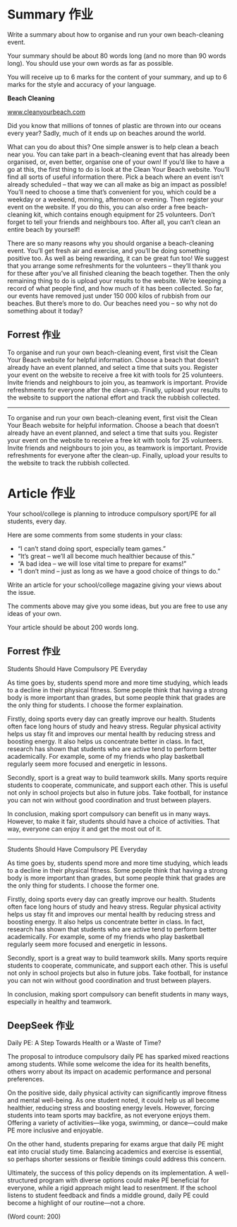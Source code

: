 # Summary 作业
Write a summary about how to organise and run your own beach-cleaning event.

Your summary should be about 80 words long (and no more than 90 words long). You should use your own words as far as possible.

You will receive up to 6 marks for the content of your summary, and up to 6 marks for the style and accuracy of your language.

**Beach Cleaning**

www.cleanyourbeach.com

Did you know that millions of tonnes of plastic are thrown into our oceans every year? Sadly, much of it ends up on beaches around the world.

What can you do about this? One simple answer is to help clean a beach near you. You can take part in a beach-cleaning event that has already been organised, or, even better, organise one of your own! If you’d like to have a go at this, the first thing to do is look at the Clean Your Beach website. You’ll find all sorts of useful information there. Pick a beach where an event isn’t already scheduled – that way we can all make as big an impact as possible! You’ll need to choose a time that’s convenient for you, which could be a weekday or a weekend, morning, afternoon or evening. Then register your event on the website. If you do this, you can also order a free beach-cleaning kit, which contains enough equipment for 25 volunteers. Don’t forget to tell your friends and neighbours too. After all, you can’t clean an entire beach by yourself!

There are so many reasons why you should organise a beach-cleaning event. You’ll get fresh air and exercise, and you’ll be doing something positive too. As well as being rewarding, it can be great fun too! We suggest that you arrange some refreshments for the volunteers – they’ll thank you for these after you’ve all finished cleaning the beach together. Then the only remaining thing to do is upload your results to the website. We’re keeping a record of what people find, and how much of it has been collected. So far, our events have removed just under 150 000 kilos of rubbish from our beaches. But there’s more to do. Our beaches need you – so why not do something about it today?

## Forrest 作业
To organise and run your own beach-cleaning event, first visit the Clean Your Beach website for helpful information. Choose a beach that doesn’t already have an event planned, and select a time that suits you. Register your event on the website to receive a free kit with tools for 25 volunteers. Invite friends and neighbours to join you, as teamwork is important. Provide refreshments for everyone after the clean-up. Finally, upload your results to the website to support the national effort and track the rubbish collected.

-----------------
To organise and run your own beach-cleaning event, first visit the Clean Your Beach website for helpful information. Choose a beach that doesn’t already have an event planned, and select a time that suits you. Register your event on the website to receive a free kit with tools for 25 volunteers. Invite friends and neighbours to join you, as teamwork is important. Provide refreshments for everyone after the clean-up. Finally, upload your results to the website to track the rubbish collected.

# Article 作业
Your school/college is planning to introduce compulsory sport/PE for all students, every day.

Here are some comments from some students in your class:
- “I can’t stand doing sport, especially team games.”
- “It’s great – we’ll all become much healthier because of this.”
- “A bad idea – we will lose vital time to prepare for exams!”
- “I don’t mind – just as long as we have a good choice of things to do.”

Write an article for your school/college magazine giving your views about the issue.

The comments above may give you some ideas, but you are free to use any ideas of your own.

Your article should be about 200 words long.

## Forrest 作业
Students Should Have Compulsory PE Everyday

As time goes by, students spend more and more time studying, which leads to a decline in their physical fitness. Some people think that having a strong body is more important than grades, but some people think that grades are the only thing for students. I choose the former explaination.

Firstly, doing sports every day can greatly improve our health. Students often face long hours of study and heavy stress. Regular physical activity helps us stay fit and improves our mental health by reducing stress and boosting energy. It also helps us concentrate better in class. In fact, research has shown that students who are active tend to perform better academically. For example, some of my friends who play basketball regularly seem more focused and energetic in lessons.

Secondly, sport is a great way to build teamwork skills. Many sports require students to cooperate, communicate, and support each other. This is useful not only in school projects but also in future jobs. Take football, for instance you can not win without good coordination and trust between players.

In conclusion, making sport compulsory can benefit us in many ways. However, to make it fair, students should have a choice of activities. That way, everyone can enjoy it and get the most out of it.

-----------------
Students Should Have Compulsory PE Everyday

As time goes by, students spend more and more time studying, which leads to a decline in their physical fitness. Some people think that having a strong body is more important than grades, but some people think that grades are the only thing for students. I choose the former one.

Firstly, doing sports every day can greatly improve our health. Students often face long hours of study and heavy stress. Regular physical activity helps us stay fit and improves our mental health by reducing stress and boosting energy. It also helps us concentrate better in class. In fact, research has shown that students who are active tend to perform better academically. For example, some of my friends who play basketball regularly seem more focused and energetic in lessons.

Secondly, sport is a great way to build teamwork skills. Many sports require students to cooperate, communicate, and support each other. This is useful not only in school projects but also in future jobs. Take football, for instance you can not win without good coordination and trust between players.

In conclusion, making sport compulsory can benefit students in many ways, especially in healthy and teamwork.

## DeepSeek 作业
Daily PE: A Step Towards Health or a Waste of Time?

The proposal to introduce compulsory daily PE has sparked mixed reactions among students. While some welcome the idea for its health benefits, others worry about its impact on academic performance and personal preferences.

On the positive side, daily physical activity can significantly improve fitness and mental well-being. As one student noted, it could help us all become healthier, reducing stress and boosting energy levels. However, forcing students into team sports may backfire, as not everyone enjoys them. Offering a variety of activities—like yoga, swimming, or dance—could make PE more inclusive and enjoyable.

On the other hand, students preparing for exams argue that daily PE might eat into crucial study time. Balancing academics and exercise is essential, so perhaps shorter sessions or flexible timings could address this concern.

Ultimately, the success of this policy depends on its implementation. A well-structured program with diverse options could make PE beneficial for everyone, while a rigid approach might lead to resentment. If the school listens to student feedback and finds a middle ground, daily PE could become a highlight of our routine—not a chore.

(Word count: 200)
